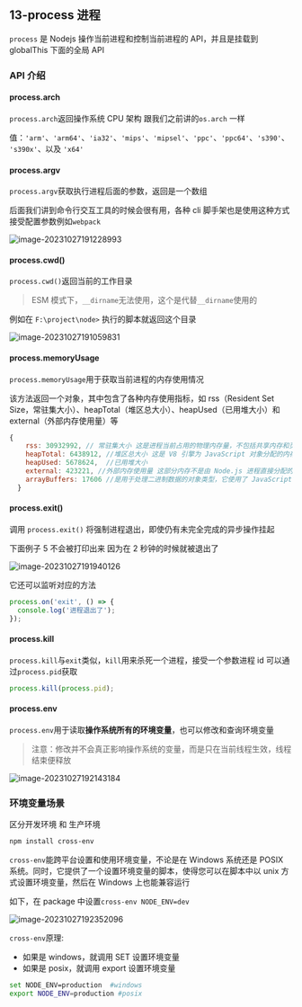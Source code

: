 ## 13-process 进程

`process` 是 Nodejs 操作当前进程和控制当前进程的 API，并且是挂载到 globalThis 下面的全局 API

### API 介绍

#### process.arch

`process.arch`返回操作系统 CPU 架构 跟我们之前讲的`os.arch` 一样

值：`'arm'`、`'arm64'`、`'ia32'`、`'mips'`、`'mipsel'`、`'ppc'`、`'ppc64'`、`'s390'`、`'s390x'`、以及 `'x64'`

#### process.argv

`process.argv`获取执行进程后面的参数，返回是一个数组

后面我们讲到命令行交互工具的时候会很有用，各种 cli 脚手架也是使用这种方式接受配置参数例如`webpack`

![image-20231027191228993](https://chen-1320883525.cos.ap-chengdu.myqcloud.com/img/image-20231027191228993.png)

#### process.cwd()

`process.cwd()`返回当前的工作目录

> ESM 模式下，`__dirname`无法使用，这个是代替`__dirname`使用的

例如在 `F:\project\node>` 执行的脚本就返回这个目录

![image-20231027191059831](https://chen-1320883525.cos.ap-chengdu.myqcloud.com/img/image-20231027191059831.png)

#### process.memoryUsage

`process.memoryUsage`用于获取当前进程的内存使用情况

该方法返回一个对象，其中包含了各种内存使用指标，如 rss（Resident Set Size，常驻集大小）、heapTotal（堆区总大小）、heapUsed（已用堆大小）和 external（外部内存使用量）等

```js
{
    rss: 30932992, // 常驻集大小 这是进程当前占用的物理内存量，不包括共享内存和页面缓存。它反映了进程实际占用的物理内存大小
    heapTotal: 6438912, //堆区总大小 这是 V8 引擎为 JavaScript 对象分配的内存量。它包括了已用和未用的堆内存
    heapUsed: 5678624,  //已用堆大小
    external: 423221, //外部内存使用量 这部分内存不是由 Node.js 进程直接分配的，而是由其他 C/C++ 对象或系统分配的
    arrayBuffers: 17606 //是用于处理二进制数据的对象类型，它使用了 JavaScript 中的 ArrayBuffer 接口。这个属性显示了当前进程中 ArrayBuffers 的数量
  }
```

#### process.exit()

调用 `process.exit()` 将强制进程退出，即使仍有未完全完成的异步操作挂起

下面例子 5 不会被打印出来 因为在 2 秒钟的时候就被退出了

![image-20231027191940126](https://chen-1320883525.cos.ap-chengdu.myqcloud.com/img/image-20231027191940126.png)

它还可以监听对应的方法

```js
process.on('exit', () => {
  console.log('进程退出了');
});
```

#### process.kill

`process.kill`与`exit`类似，`kill`用来杀死一个进程，接受一个参数进程 id 可以通过`process.pid`获取

```js
process.kill(process.pid);
```

#### process.env

`process.env`用于读取**操作系统所有的环境变量**，也可以修改和查询环境变量

> 注意：修改并不会真正影响操作系统的变量，而是只在当前线程生效，线程结束便释放

![image-20231027192143184](https://chen-1320883525.cos.ap-chengdu.myqcloud.com/img/image-20231027192143184.png)

### 环境变量场景

区分开发环境 和 生产环境

```sh
npm install cross-env
```

`cross-env`能跨平台设置和使用环境变量，不论是在 Windows 系统还是 POSIX 系统。同时，它提供了一个设置环境变量的脚本，使得您可以在脚本中以 unix 方式设置环境变量，然后在 Windows 上也能兼容运行

如下，在 package 中设置`cross-env NODE_ENV=dev`

![image-20231027192352096](https://chen-1320883525.cos.ap-chengdu.myqcloud.com/img/image-20231027192352096.png)

`cross-env`原理:

- 如果是 windows，就调用 SET 设置环境变量
- 如果是 posix，就调用 export 设置环境变量

```sh
set NODE_ENV=production  #windows
export NODE_ENV=production #posix
```
